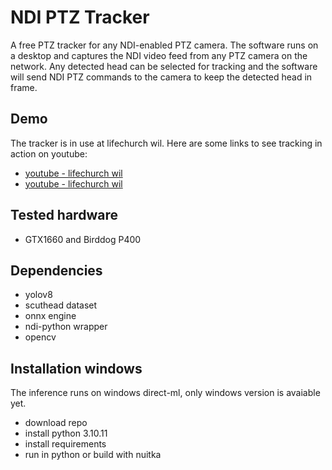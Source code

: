 # NDI PTZ Tracker
A free PTZ tracker for any NDI-enabled PTZ camera. The software runs on a desktop and captures the NDI video feed from any PTZ camera on the network. Any detected head can be selected for tracking and the software will send NDI PTZ commands to the camera to keep the detected head in frame.

## Demo
The tracker is in use at lifechurch wil. Here are some links to see tracking in action on youtube:
- [youtube - lifechurch wil](https://youtu.be/Er5B_IqR304?t=709)
- [youtube - lifechurch wil](https://youtu.be/-PTu4VsTdoA?t=1351)

## Tested hardware
- GTX1660 and Birddog P400

## Dependencies
- yolov8
- scuthead dataset
- onnx engine
- ndi-python wrapper
- opencv

## Installation windows
The inference runs on windows direct-ml, only windows version is avaiable yet.
- download repo
- install python 3.10.11
- install requirements
- run in python or build with nuitka
